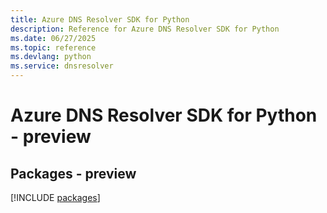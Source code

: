 ```yaml
---
title: Azure DNS Resolver SDK for Python
description: Reference for Azure DNS Resolver SDK for Python
ms.date: 06/27/2025
ms.topic: reference
ms.devlang: python
ms.service: dnsresolver
---
```

# Azure DNS Resolver SDK for Python - preview
## Packages - preview
[!INCLUDE [packages](dns-resolver-index.md)]